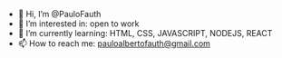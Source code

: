 - 👋 Hi, I’m @PauloFauth
- 👀 I’m interested in: open to work
- 🌱 I’m currently learning: HTML, CSS, JAVASCRIPT, NODEJS, REACT
- 📫 How to reach me: pauloalbertofauth@gmail.com


